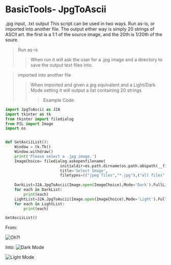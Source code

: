 # BasicTools- JpgToAscii
.jpg input, .txt output
This script can be used in two ways. Run as-is, or imported into another file.
The output either way is simply 20 strings of ASCII art. the first is a 1:1 of the source image, and the 20th is 1/20th of the soure.

> Run as-is
>> When run it will ask the user for a .jpg image and a directory to save the output text files into.


> imported into another file
>> When imported and given a jpg equivalent and a Light/Dark Mode setting it will output a list containing 20 strings
>>> Example Code:
```py
import JpgToAscii as J2A
import tkinter as tk
from tkinter import filedialog
from PIL import Image
import os


def GetAsciiList():
    Window = tk.Tk()
    Window.withdraw()
    print('Please select a .jpg image.')
    ImageChoice= filedialog.askopenfilename(
                        initialdir=os.path.dirname(os.path.abspath(__file__)),
                        title='Select Image',
                        filetypes=(("jpeg files","*.jpg"),("all files","*.*")))
    
    DarkList=J2A.JpgToAscii(Image.open(ImageChoice),Mode='Dark').FullList()
    for each in DarkList:
        print(each)
    LightList=J2A.JpgToAscii(Image.open(ImageChoice),Mode='Light').FullList()
    for each in LightList:
        print(each)

GetAsciiList()
```
From:

![Oh?!](https://raw.githubusercontent.com/vizmiz/BasicTools-ImgToAscii/master/Images/WALK.jpg)



Into:
![Dark Mode](https://raw.githubusercontent.com/vizmiz/BasicTools-ImgToAscii/master/AsciiArt/DarkMode3.png)

![Light Mode](https://raw.githubusercontent.com/vizmiz/BasicTools-ImgToAscii/master/AsciiArt/LightMode3.png)




